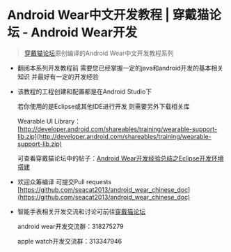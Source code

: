 # Android Wear中文开发教程 | 穿戴猫论坛 - Android Wear开发 #

> [穿戴猫论坛](http://bbs.seacat.cn)原创编译的Android Wear中文开发教程系列


- 翻阅本系列开发教程前 需要您已经掌握一定的java和android开发的基本相关知识 并最好有一定的开发经验

- 该教程的工程创建和配置都是在Android Studio下 

	若你使用的是Eclipse或其他IDE进行开发 则需要另外下载相关库

	Wearable UI Library：
[http://developer.android.com/shareables/training/wearable-support-lib.zip](http://developer.android.com/shareables/training/wearable-support-lib.zip)

	可查看穿戴猫论坛中的帖子：[Android Wear开发经验总结之Eclipse开发环境搭建](http://bbs.seacat.cn/thread-1200-1-1.html)

- 欢迎众筹编译 可提交Pull requests [https://github.com/seacat2013/android_wear_chinese_doc](https://github.com/seacat2013/android_wear_chinese_doc)

- 智能手表相关开发交流和讨论可前往[穿戴猫论坛](http://bbs.seacat.cn)

	android wear开发交流群：318275279

	apple watch开发交流群：313347946




